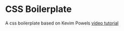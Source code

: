 # CSS Boilerplate

A css boilerplate based on Kevim Powels [video tutorial](https://www.youtube.com/watch?v=CAPo3HZBWS0)

